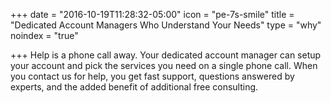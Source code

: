 +++
date = "2016-10-19T11:28:32-05:00"
icon = "pe-7s-smile"
title = "Dedicated Account Managers Who Understand Your Needs"
type = "why"
noindex = "true"

+++
Help is a phone call away. Your dedicated account manager can setup your account and pick the services you need on a single phone call. When you contact us for help, you get fast support, questions answered by experts, and the added benefit of additional free consulting.
<!--more-->
